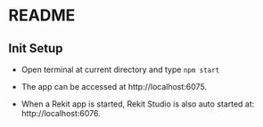 # README

## Init Setup
- Open terminal at current directory and type `npm start`

- The app can be accessed at http://localhost:6075.

- When a Rekit app is started, Rekit Studio is also auto started at: http://localhost:6076.